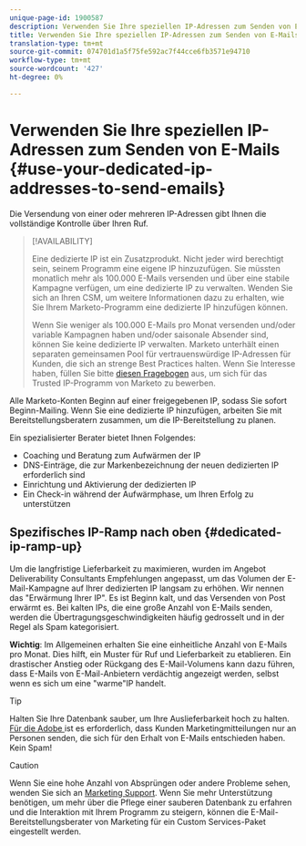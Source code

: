 ```yaml
---
unique-page-id: 1900587
description: Verwenden Sie Ihre speziellen IP-Adressen zum Senden von E-Mails - Marketing-Dokumente - Produktdokumentation
title: Verwenden Sie Ihre speziellen IP-Adressen zum Senden von E-Mails
translation-type: tm+mt
source-git-commit: 074701d1a5f75fe592ac7f44cce6fb3571e94710
workflow-type: tm+mt
source-wordcount: '427'
ht-degree: 0%

---
```



# Verwenden Sie Ihre speziellen IP-Adressen zum Senden von E-Mails {#use-your-dedicated-ip-addresses-to-send-emails}

Die Versendung von einer oder mehreren IP-Adressen gibt Ihnen die vollständige Kontrolle über Ihren Ruf.

>[!AVAILABILITY]
>
>Eine dedizierte IP ist ein Zusatzprodukt. Nicht jeder wird berechtigt sein, seinem Programm eine eigene IP hinzuzufügen. Sie müssten monatlich mehr als 100.000 E-Mails versenden und über eine stabile Kampagne verfügen, um eine dedizierte IP zu verwalten. Wenden Sie sich an Ihren CSM, um weitere Informationen dazu zu erhalten, wie Sie Ihrem Marketo-Programm eine dedizierte IP hinzufügen können.
>
>Wenn Sie weniger als 100.000 E-Mails pro Monat versenden und/oder variable Kampagnen haben und/oder saisonale Absender sind, können Sie keine dedizierte IP verwalten. Marketo unterhält einen separaten gemeinsamen Pool für vertrauenswürdige IP-Adressen für Kunden, die sich an strenge Best Practices halten. Wenn Sie Interesse haben, füllen Sie bitte [diesen Fragebogen](https://na-sjg.marketo.com/lp/marketoprivacydemo/Trusted-IP-Sending-Range-Program.html) aus, um sich für das Trusted IP-Programm von Marketo zu bewerben.

Alle Marketo-Konten Beginn auf einer freigegebenen IP, sodass Sie sofort Beginn-Mailing. Wenn Sie eine dedizierte IP hinzufügen, arbeiten Sie mit Bereitstellungsberatern zusammen, um die IP-Bereitstellung zu planen.

Ein spezialisierter Berater bietet Ihnen Folgendes:

* Coaching und Beratung zum Aufwärmen der IP
* DNS-Einträge, die zur Markenbezeichnung der neuen dedizierten IP erforderlich sind
* Einrichtung und Aktivierung der dedizierten IP
* Ein Check-in während der Aufwärmphase, um Ihren Erfolg zu unterstützen

## Spezifisches IP-Ramp nach oben {#dedicated-ip-ramp-up}

Um die langfristige Lieferbarkeit zu maximieren, wurden im Angebot Deliverability Consultants Empfehlungen angepasst, um das Volumen der E-Mail-Kampagne auf Ihrer dedizierten IP langsam zu erhöhen. Wir nennen das &quot;Erwärmung Ihrer IP&quot;. Es ist Beginn kalt, und das Versenden von Post erwärmt es. Bei kalten IPs, die eine große Anzahl von E-Mails senden, werden die Übertragungsgeschwindigkeiten häufig gedrosselt und in der Regel als Spam kategorisiert.

**Wichtig**: Im Allgemeinen erhalten Sie eine einheitliche Anzahl von E-Mails pro Monat. Dies hilft, ein Muster für Ruf und Lieferbarkeit zu etablieren. Ein drastischer Anstieg oder Rückgang des E-Mail-Volumens kann dazu führen, dass E-Mails von E-Mail-Anbietern verdächtig angezeigt werden, selbst wenn es sich um eine &quot;warme&quot;IP handelt.

>[!TIP]
>
>Halten Sie Ihre Datenbank sauber, um Ihre Auslieferbarkeit hoch zu halten. [Für die Adobe ](https://www.adobe.com/legal/terms/aup.html) ist es erforderlich, dass Kunden Marketingmitteilungen nur an Personen senden, die sich für den Erhalt von E-Mails entschieden haben. Kein Spam!

>[!CAUTION]
>
>Wenn Sie eine hohe Anzahl von Absprüngen oder andere Probleme sehen, wenden Sie sich an [Marketing Support](https://nation.marketo.com/t5/Support/ct-p/Support). Wenn Sie mehr Unterstützung benötigen, um mehr über die Pflege einer sauberen Datenbank zu erfahren und die Interaktion mit Ihrem Programm zu steigern, können die E-Mail-Bereitstellungsberater von Marketing für ein Custom Services-Paket eingestellt werden.
